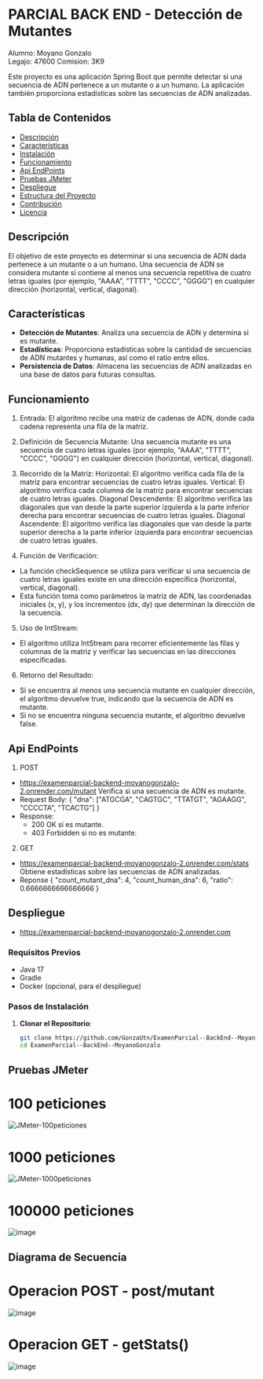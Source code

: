 
# PARCIAL BACK END - Detección de Mutantes
Alumno: Moyano Gonzalo    
Legajo: 47600
Comision: 3K9

Este proyecto es una aplicación Spring Boot que permite detectar si una secuencia de ADN pertenece a un mutante o a un humano. La aplicación también proporciona estadísticas sobre las secuencias de ADN analizadas.

## Tabla de Contenidos

- [Descripción](#descripción)
- [Características](#características)
- [Instalación](#instalación)
- [Funcionamiento](#Funcionamiento)
- [Api EndPoints](#ApiEndpoints)
- [Pruebas JMeter](#pruebasJMeter)
- [Despliegue](#despliegue)
- [Estructura del Proyecto](#estructura-del-proyecto)
- [Contribución](#contribución)
- [Licencia](#licencia)

## Descripción

El objetivo de este proyecto es determinar si una secuencia de ADN dada pertenece a un mutante o a un humano. 
Una secuencia de ADN se considera mutante si contiene al menos una secuencia repetitiva de cuatro letras iguales (por ejemplo, "AAAA", "TTTT", "CCCC", "GGGG") en cualquier dirección (horizontal, vertical, diagonal).

## Características

- **Detección de Mutantes**: Analiza una secuencia de ADN y determina si es mutante.
- **Estadísticas**: Proporciona estadísticas sobre la cantidad de secuencias de ADN mutantes y humanas, así como el ratio entre ellos.
- **Persistencia de Datos**: Almacena las secuencias de ADN analizadas en una base de datos para futuras consultas.

## Funcionamiento
1. Entrada: El algoritmo recibe una matriz de cadenas de ADN, donde cada cadena representa una fila de la matriz.
2. Definición de Secuencia Mutante: Una secuencia mutante es una secuencia de cuatro letras iguales (por ejemplo, "AAAA", "TTTT", "CCCC", "GGGG") en cualquier dirección (horizontal, vertical, diagonal).
3. Recorrido de la Matriz:
      Horizontal: El algoritmo verifica cada fila de la matriz para encontrar secuencias de cuatro letras iguales.
      Vertical: El algoritmo verifica cada columna de la matriz para encontrar secuencias de cuatro letras iguales.
      Diagonal Descendente: El algoritmo verifica las diagonales que van desde la parte superior izquierda a la parte inferior derecha para encontrar secuencias de cuatro letras iguales.
      Diagonal Ascendente: El algoritmo verifica las diagonales que van desde la parte superior derecha a la parte inferior izquierda para encontrar secuencias de cuatro letras iguales.

 4. Función de Verificación:
-  La función checkSequence se utiliza para verificar si una secuencia de cuatro letras iguales existe en una dirección específica (horizontal, vertical, diagonal).
-  Esta función toma como parámetros la matriz de ADN, las coordenadas iniciales (x, y), y los incrementos (dx, dy) que determinan la dirección de la secuencia.

5. Uso de IntStream:
-  El algoritmo utiliza IntStream para recorrer eficientemente las filas y columnas de la matriz y verificar las secuencias en las direcciones especificadas.

6. Retorno del Resultado:
-  Si se encuentra al menos una secuencia mutante en cualquier dirección, el algoritmo devuelve true, indicando que la secuencia de ADN es mutante.
-  Si no se encuentra ninguna secuencia mutante, el algoritmo devuelve false.

## Api EndPoints
1. POST
-  https://examenparcial-backend-moyanogonzalo-2.onrender.com/mutant  Verifica si una secuencia de ADN es mutante.
-  Request Body:
    {
    "dna": ["ATGCGA", "CAGTGC", "TTATGT", "AGAAGG", "CCCCTA", "TCACTG"]
    }
-  Response:
    -  200 OK si es mutante.
    -  403 Forbidden si no es mutante.
2. GET
-  https://examenparcial-backend-moyanogonzalo-2.onrender.com/stats  Obtiene estadísticas sobre las secuencias de ADN analizadas.
-  Reponse
    {
    "count_mutant_dna": 4,
    "count_human_dna": 6,
    "ratio": 0.6666666666666666
    }

## Despliegue

-  https://examenparcial-backend-moyanogonzalo-2.onrender.com
  
### Requisitos Previos

- Java 17
- Gradle
- Docker (opcional, para el despliegue)

### Pasos de Instalación

1. **Clonar el Repositorio**:
   ```sh
   git clone https://github.com/GonzaUtn/ExamenParcial--BackEnd--MoyanoGonzalo.git
   cd ExamenParcial--BackEnd--MoyanoGonzalo

## Pruebas JMeter

# 100 peticiones
![JMeter-100peticiones](https://github.com/user-attachments/assets/bda0f6f9-5388-4986-9333-cda2e8a62c34)

# 1000 peticiones
![JMeter-1000peticiones](https://github.com/user-attachments/assets/1b913034-5b8e-482a-b3fb-d5a772381b46)

# 100000 peticiones
![image](https://github.com/user-attachments/assets/c2bc982f-95e4-4fd9-84e0-d652d0468b97)

## Diagrama de Secuencia

# Operacion POST - post/mutant

![image](https://github.com/user-attachments/assets/61ec8054-2889-4064-af03-e53112ec465e)

# Operacion GET - getStats()

![image](https://github.com/user-attachments/assets/7fa87fdd-109a-460c-be9c-096f7841c5f3)




   
